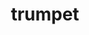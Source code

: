 ---
layout: objects
title: trumpet
emoji: trumpet
permalink: 🎺.html
image: assets/img/3moji/trumpet.png
---